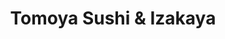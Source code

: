---
layout: place
title: Tomoya Sushi & Izakaya
permalink: /california/woodland-hills/tomoya-sushi-izakaya.html
stateAbbr: CA
stateName: California
cityName: Woodland Hills
seo:
  type: restaurant
  links: https://tomoyausa.com/?utm_source=google
place_id: ChIJecApyqaewoARvLHyyK-qNnU
photos:
  - name: >-
      places/ChIJecApyqaewoARvLHyyK-qNnU/photos/AeeoHcLfjTQs_WMRMkEFKb7ENJsUQIF5N3UuyOyqy67IELYDJ5SPw_IrqXJ2oq7NUpbMiSMtg4-_I5Vuu-x5Pf3gnVMeIY-FozuhQ1iEjh8baRigI04qnkSTusMuL8HOmaXhN988rnlkMc0IYSu2JT0iZ6Q9xEJtL9tPXv9xZMiYo7u3BRbwLrVsRhnD_rExVTbHzyJs7PPreCwra6dqmnIYqWk_KtE7qzbzxg5cCNN1tE04myxHb1N4bbXqk-7wjEtyZoS4EdmHc0HSNJIV8jD7QQ5UqClew_WK9_btS0lQ9tzq-9_298eTslsqgBS51ireQQ5iSiNmbIjTHTBGLHoqkGJ5VqK7wNs-m-gOI1TXSGNdK0H0N9DC2eHanrpJ65J4Imo19_xbMrPhPWMg0tsj9Nbp9swr28aSdMFw6cTGk2w
    widthPx: 4800
    heightPx: 3600
    authorAttributions:
      - displayName: HuckleBeary
        uri: https://maps.google.com/maps/contrib/110575962037442038796
        photoUri: >-
          https://lh3.googleusercontent.com/a-/ALV-UjVzE2IBkpcVnKFSOgpOi_Egi1lq9LqkVg7ADbygWwHULs-vKq38NA=s100-p-k-no-mo
    flagContentUri: >-
      https://www.google.com/local/imagery/report/?cb_client=maps_api_places.places_api&image_key=!1e10!2sCIHM0ogKEICAgID3htLFEA&hl=en-US
    googleMapsUri: >-
      https://www.google.com/maps/place//data=!3m4!1e2!3m2!1sCIHM0ogKEICAgID3htLFEA!2e10!4m2!3m1!1s0x80c29ea6ca29c079:0x7536aaafc8f2b1bc
  - name: >-
      places/ChIJecApyqaewoARvLHyyK-qNnU/photos/AeeoHcJKlTNdx2VgmBHm58N312nV06j6B9s0HKNgfxFP-YaLLvthk4__kN10LLeICpEy_ZnQ89_ngIk3_Yy0097QCbuHVcEyPf86geNuzc05XoSBiz8bfsdK1AatDAUDZKEAn9hdSP2u9l9CtmaLd-LL4bJp0hQJoNVo1rJnV6EydMrupQd8H7x0PAA9ki_3g4T7LdVQaGvg0AEMxd65PPbaTOgoDPKNUfYmQcsBdwILQDylpLR1WCTcL5xrZ8OmORQxCSWIopavy7JrGI6VXXawurJJXTi8c_QAKJZMTdm2s_IryA
    widthPx: 1800
    heightPx: 1414
    authorAttributions:
      - displayName: Tomoya Sushi & Izakaya
        uri: https://maps.google.com/maps/contrib/115069465773121818657
        photoUri: >-
          https://lh3.googleusercontent.com/a/ACg8ocL6CrkhnQ_grIu-KoRn3eKjr388UcrQnY207G0wr-9bmKTy1w=s100-p-k-no-mo
    flagContentUri: >-
      https://www.google.com/local/imagery/report/?cb_client=maps_api_places.places_api&image_key=!1e10!2sAF1QipPxTLHQLFQngB78T1IVfT3gdU7Ld_CcQtwoUjAO&hl=en-US
    googleMapsUri: >-
      https://www.google.com/maps/place//data=!3m4!1e2!3m2!1sAF1QipPxTLHQLFQngB78T1IVfT3gdU7Ld_CcQtwoUjAO!2e10!4m2!3m1!1s0x80c29ea6ca29c079:0x7536aaafc8f2b1bc
  - name: >-
      places/ChIJecApyqaewoARvLHyyK-qNnU/photos/AeeoHcKqAs7rcTxI68CJt3YEYKQwtwErPP3TJb4UuUoaKF2zWUuQZflt-KbGIurAGbdxrrThFoiqPmQkKq1vuaeC1GUcrnQAR6a_a4jmknNj-D7Hc-zwDQ-YXpp94EkBxSTFpfvr0p3sTqePHykUYCU6NVTFEaJVKWMvR7lqXbizuf_uDCiCn2Dkb3Vy5zN_r_YwTKFxPeccBPeXWPal2c1kfeiQnb_jd-QdFC71CxagEg2C96LLciY26FyJdi2tXy75BJtA-DeQXp3UgkvoLYb6ilb6BJGUY5TuOVX6IrOTslI6icL_hho-fTtmMNabeLOG3atxWu0PfyUBrlLtNGZnE18pXXe5iO_JFGUMjSpwlMBirfM3lwUzZ19inv3xz-49iPr7Tl8D-I4Uvnpuo2AP1XEEp2U7GsUQM6mxLdjtqBA
    widthPx: 4624
    heightPx: 3472
    authorAttributions:
      - displayName: Taylor Ketterling
        uri: https://maps.google.com/maps/contrib/114119141674479719293
        photoUri: >-
          https://lh3.googleusercontent.com/a-/ALV-UjWSSg4OnenY2_p0QVVMhh4aVuU07iSJl4IHk8Qlkx6px_2ZITpA=s100-p-k-no-mo
    flagContentUri: >-
      https://www.google.com/local/imagery/report/?cb_client=maps_api_places.places_api&image_key=!1e10!2sCIHM0ogKEICAgID37e-2Pg&hl=en-US
    googleMapsUri: >-
      https://www.google.com/maps/place//data=!3m4!1e2!3m2!1sCIHM0ogKEICAgID37e-2Pg!2e10!4m2!3m1!1s0x80c29ea6ca29c079:0x7536aaafc8f2b1bc
  - name: >-
      places/ChIJecApyqaewoARvLHyyK-qNnU/photos/AeeoHcLwombcsBNT2oskHa5id7X1QAzaR8nm2f5DIk2bjwOLBtKHz04mzdP4Gix2vnvviS75wAg-7RlxvsQ6yW-r45u4A5d5FYBUOBVHvoczH_xBP4j_oak0YSrXA9SJreafOXi-8E_Amch5Esg3HDgMU42an9vimSUdvbPfWyr3A5tNLgPh_zHOcLn-i5__XaKDbzuoqtVoe-VrT6HPLOr8VwtZ9yhtRzT9O7wmcRfOCe4mhKEMnga-KIAw0DVjBjCv9pbDKwt-K2DvEkOIpY5MgemEeVuAix88xFxAJFxDmSAGKSxq7tpl4K9p_h2NUo29gmO1kaVINQTPT8JawiPowy5QKSUxwdfoO_mf7ugmNTFcLrXL6WrqNW9BMXIrXj14JBJbjtT1X4Fbdeqs0HdPH012qqMm99XP58Z9L9C4zE0
    widthPx: 4000
    heightPx: 1868
    authorAttributions:
      - displayName: Yessica Quezada López
        uri: https://maps.google.com/maps/contrib/112598944794125220468
        photoUri: >-
          https://lh3.googleusercontent.com/a-/ALV-UjUIo4yB6z-99cqjijCKzidbOANZNdToDz4AZvKTpXwY2gtK0SNq=s100-p-k-no-mo
    flagContentUri: >-
      https://www.google.com/local/imagery/report/?cb_client=maps_api_places.places_api&image_key=!1e10!2sCIHM0ogKEICAgID7odr_HQ&hl=en-US
    googleMapsUri: >-
      https://www.google.com/maps/place//data=!3m4!1e2!3m2!1sCIHM0ogKEICAgID7odr_HQ!2e10!4m2!3m1!1s0x80c29ea6ca29c079:0x7536aaafc8f2b1bc
  - name: >-
      places/ChIJecApyqaewoARvLHyyK-qNnU/photos/AeeoHcI_Og-BSsdgDasdzwmmEnxPZJH9v2y-VYOxnluSUtXmgThV4QPT42zefMYSN16O1pyJL7MuHzA9tccg2yV0-P2Jg7tSYBLK8Db2WF7LYckboGFlBiEKJffL9iYFf8ApZZY6gRczUzxt_x12qthI9qMJpScFujxbEJ0bSva2B4ITSYl4RZ2EbPs7qG1fiZvE0tpZa2VJ9x8mtA0goDNaG23iAI6qntz2EOY82cPkV1E6wx3fia2vNX1shdlqVGmH-P4TWDbLNfzQ_oB4YqoFCHnPLwswzSOyBWfO8MnuEElYjJeaDIB3nMMA4Cd57TlSztlxUaQAn7FdYEx4aCQ0GFuuf9g7M5DRvO19SC59fUSVQ9npYtkkq4qFXl1mz6erXXOiwJfPStIrsAlxn6umYsQcaNcsJ_dOvfEbnalPsC--n1U
    widthPx: 3000
    heightPx: 4000
    authorAttributions:
      - displayName: Matan Benarush
        uri: https://maps.google.com/maps/contrib/117422932363319305375
        photoUri: >-
          https://lh3.googleusercontent.com/a-/ALV-UjUDnFvy4qGeHJpRd1tRV4v9h8sYOcuYmSSrVdNWjVEuE5WaR23edw=s100-p-k-no-mo
    flagContentUri: >-
      https://www.google.com/local/imagery/report/?cb_client=maps_api_places.places_api&image_key=!1e10!2sCIHM0ogKEICAgIC7iM6UxgE&hl=en-US
    googleMapsUri: >-
      https://www.google.com/maps/place//data=!3m4!1e2!3m2!1sCIHM0ogKEICAgIC7iM6UxgE!2e10!4m2!3m1!1s0x80c29ea6ca29c079:0x7536aaafc8f2b1bc
  - name: >-
      places/ChIJecApyqaewoARvLHyyK-qNnU/photos/AeeoHcJand-9Nk6tWGJDzH9TvcRRSk1wgxvC8wo0D4W8mKTXh3DtnuT4VNBn_i3pNRjQAb_pZljtH06EwQRZwk11we7vGh1j09NPbvsjL0JhIGoar6OBO3ZH-tqGxrEk5S6WFSf1Fn-HVyeYLM1r3Dhv9NIS43uhVRWdWCZA9lYD_yo6oQDOtQfXikMInAJSK5Rq2pNe01A_oGHjwUrvpw_7mybm0bNxdxOTMQtOZIMXGSzOJOTwi8xYrcso5ovY1VVNQO54eVM6CeWi-oaRWo0l1aVohWkXZqLKhc5TC3YRKrAibB50qnsTLX9mAheA4pwH1Jc6FRduZVR5bjDPNv8tt3z9zGBvA1DB0QosEVy5vxyQiUEvJdOwC_5orimIauorPOvnYAD96zWVyLZdDxdvPHJSlxce7yJ-34olYul23cavOSx1
    widthPx: 3024
    heightPx: 4032
    authorAttributions:
      - displayName: Carissa Liu
        uri: https://maps.google.com/maps/contrib/110025222509596900023
        photoUri: >-
          https://lh3.googleusercontent.com/a/ACg8ocJDrYwk7Ho-adW8TUPoslfDa8WnCFuKOAlm6eNeQYqWm07pyw=s100-p-k-no-mo
    flagContentUri: >-
      https://www.google.com/local/imagery/report/?cb_client=maps_api_places.places_api&image_key=!1e10!2sCIHM0ogKEICAgIC51LO5lgE&hl=en-US
    googleMapsUri: >-
      https://www.google.com/maps/place//data=!3m4!1e2!3m2!1sCIHM0ogKEICAgIC51LO5lgE!2e10!4m2!3m1!1s0x80c29ea6ca29c079:0x7536aaafc8f2b1bc
  - name: >-
      places/ChIJecApyqaewoARvLHyyK-qNnU/photos/AeeoHcKZDdhcKpdF2HVCktFRxSd3c3rgvm1zzyTd_eDHBYTgA5PC1UKH9w_2pukkF1Exx4AF5Q7kFAEi12im8zcO_Wao4s2H30f6ktBnDloMkufdycbwnUco6BE7bparIudFJq5VR3T4Lq9U4ti97sz_d3FbWMtngpxcD8tnNkgPG4H8dmlOMcds-SRdPJNgmWOFe5QF41LSLD4YQj8uHNiU049BAAFK3dL6wPK_YThbk_-dIa3fFwDPo_rbbc_EGANoEsvgYMxUOjX8MoTqB5jBlBeBtjqcHJ5h8P3FxmY5rwPY0-Ge3WIcRu5DHioD8LFzcqJDPFckxAvf_m3_wTGznzPstKdshBgG3dO2zZszHamD6nyYHr7EtX_4wthzX-8ccdQYBGysnrPqDublIhpYq9Hpedff0ijP5w9GeLmZ6Sc
    widthPx: 3000
    heightPx: 4000
    authorAttributions:
      - displayName: Apryl Redbird
        uri: https://maps.google.com/maps/contrib/110255028092983073637
        photoUri: >-
          https://lh3.googleusercontent.com/a-/ALV-UjWVmuEQVL9jOj9Y62FD8_Rt-pMB0MBXVyDKngwTIFU2QfYKSR4m=s100-p-k-no-mo
    flagContentUri: >-
      https://www.google.com/local/imagery/report/?cb_client=maps_api_places.places_api&image_key=!1e10!2sCIHM0ogKEICAgIClh7vNJw&hl=en-US
    googleMapsUri: >-
      https://www.google.com/maps/place//data=!3m4!1e2!3m2!1sCIHM0ogKEICAgIClh7vNJw!2e10!4m2!3m1!1s0x80c29ea6ca29c079:0x7536aaafc8f2b1bc
  - name: >-
      places/ChIJecApyqaewoARvLHyyK-qNnU/photos/AeeoHcJ15paOruPA700MbiIlx9wKDXJqYRDEqYzz_zzqdMM_x2WU1wQjpaNBtjZO9LE8p8DIMCGLFdSELRcqPDflzaoxrTgvMZx14DspEp7MX1d8bmjcgzbF0afxaWGScA4RYgaSO-3ZFOkVdU3iRtVJd4C66aO-MH7udj1tYkrR2zMZYyQIin0DVGdB_Y4d1b0w0cNjcIk-fh5jd81chjM-FnUONnfHm9_PUM6TWeNzOgiOhKxZWoVp94oTHufXYS7HNQOnB7VM45wThtf_6WG76FtCt1BvBPly-8kTr5F2AzeN4sTmekcuHLI5JktNoSTcmlGD5j8zQTBSV0-MwZYLudTb9wYTmfrnXyAzNaF8Tuj_lM9uFbqcsqNReRbSTAfJ7NL74fkYuklic1cyEeTdJeYiZKVPAKSRRMcyRCA4Lkfq7iDa
    widthPx: 1080
    heightPx: 1920
    authorAttributions:
      - displayName: Manoj Siva
        uri: https://maps.google.com/maps/contrib/106495316368871997000
        photoUri: >-
          https://lh3.googleusercontent.com/a-/ALV-UjUlsmZIDy86SN3IcAK8W1HeD7r-HrmS7HGWGVkQq6vexRwuTvsQpA=s100-p-k-no-mo
    flagContentUri: >-
      https://www.google.com/local/imagery/report/?cb_client=maps_api_places.places_api&image_key=!1e10!2sCIHM0ogKEICAgICp2oXfhAE&hl=en-US
    googleMapsUri: >-
      https://www.google.com/maps/place//data=!3m4!1e2!3m2!1sCIHM0ogKEICAgICp2oXfhAE!2e10!4m2!3m1!1s0x80c29ea6ca29c079:0x7536aaafc8f2b1bc
  - name: >-
      places/ChIJecApyqaewoARvLHyyK-qNnU/photos/AeeoHcI88hLeAzUmUi9EsLglPg8XsZIvRMono_YOVCrIcnRxPzIVk2NKKIOpeVOdeX1T6G9k3LD1cG0ObTiKseZyfWkZf8bYSZNsp7YA9o4q37QL0TLwg7ZJ3O43k9VIj0aEHvkf5VWauubvk-qjKXIjVtrI1bMu9PGd9U10KYqE6xkNvsdkTMXzgjIoysa5-Yi--okEmAV1MZ3tZ9MWre76DR5MO5cIDZ1Q0qm2zEp6TyHGiltBuKNfaJ3YGHk8F4f_LxPiPpJv_BaEG7rEr3AULBbl-D6iynYcaGZC-7993T4Not_D-Jby6vigzwkueiGOD7A5jYM8QnmbLFN_i-JTF4SPNjXDKXGEP4pMTI0nkKx8gK62tG7odfM3AWnnUCZ2tQfI0t7isSnWcFxgwB-1hvktXzv1PpUGH8TkA5Jf3Pkbzg
    widthPx: 3024
    heightPx: 4032
    authorAttributions:
      - displayName: Justin Dao
        uri: https://maps.google.com/maps/contrib/101786906702236767486
        photoUri: >-
          https://lh3.googleusercontent.com/a/ACg8ocI3tpTwiJbliLaLeY_JwRhOmG_16Ko8yQ3zKKuEGXIvRpqxUw=s100-p-k-no-mo
    flagContentUri: >-
      https://www.google.com/local/imagery/report/?cb_client=maps_api_places.places_api&image_key=!1e10!2sCIHM0ogKEICAgICJte6fEg&hl=en-US
    googleMapsUri: >-
      https://www.google.com/maps/place//data=!3m4!1e2!3m2!1sCIHM0ogKEICAgICJte6fEg!2e10!4m2!3m1!1s0x80c29ea6ca29c079:0x7536aaafc8f2b1bc
  - name: >-
      places/ChIJecApyqaewoARvLHyyK-qNnU/photos/AeeoHcIQ6y3pSjOcpm_PwKhADcY7jf7XrFBwrw-3j9XniKfka375s79Hd4HSKwYWR9y68n6nwkuUefwDo8U6x_tJgmgKG_slNLxEa0XQDecl8DI_igPLH8eiGwPf-hBZamiaHwJT5MALgyZdtUh4J_r-m44lMqHExNJMQfPMAFNmHcWNf4ix13yMnQ01bv_LQ_WkxdUxm8Na-jzr2XzlGWm6Giga6q5VSt1y-97v0BcPH7a3OiJG-kz1-ctL5H6DDEIaKEk2MNUOrEcicsOdPmfoagMC--Q0cU_F2mHYM7BfuIS-QJyOygIp429MtKVqur5sq-NfoZdW_IJPU49IwTyM1Dnzniq5mxTT8qswc1s_h3gl5k3jwpoz2aRpJFbuxWSTE_x_5CEI-T4Oia92T7Un3pBllj-51OQs-kMAfCrXRW44ISzW
    widthPx: 3024
    heightPx: 4032
    authorAttributions:
      - displayName: Justin Dao
        uri: https://maps.google.com/maps/contrib/101786906702236767486
        photoUri: >-
          https://lh3.googleusercontent.com/a/ACg8ocI3tpTwiJbliLaLeY_JwRhOmG_16Ko8yQ3zKKuEGXIvRpqxUw=s100-p-k-no-mo
    flagContentUri: >-
      https://www.google.com/local/imagery/report/?cb_client=maps_api_places.places_api&image_key=!1e10!2sCIHM0ogKEICAgICJte6fggE&hl=en-US
    googleMapsUri: >-
      https://www.google.com/maps/place//data=!3m4!1e2!3m2!1sCIHM0ogKEICAgICJte6fggE!2e10!4m2!3m1!1s0x80c29ea6ca29c079:0x7536aaafc8f2b1bc
address: '6020 Canoga Ave #100, Woodland Hills, CA 91367, USA'
street: '6020 Canoga Ave #100'
city: Woodland Hills
state: CA
zip: '91367'
country: USA
neighborhood: Woodland Hills
latitude: '34.180105'
longitude: '-118.597056'
accessibility_options:
  wheelchairAccessibleParking: true
  wheelchairAccessibleEntrance: true
  wheelchairAccessibleRestroom: true
  wheelchairAccessibleSeating: true
business_status: OPERATIONAL
name: Tomoya Sushi & Izakaya
google_maps_links:
  directionsUri: >-
    https://www.google.com/maps/dir//''/data=!4m7!4m6!1m1!4e2!1m2!1m1!1s0x80c29ea6ca29c079:0x7536aaafc8f2b1bc!3e0
  placeUri: https://maps.google.com/?cid=8446125823147291068
  writeAReviewUri: >-
    https://www.google.com/maps/place//data=!4m3!3m2!1s0x80c29ea6ca29c079:0x7536aaafc8f2b1bc!12e1
  reviewsUri: >-
    https://www.google.com/maps/place//data=!4m4!3m3!1s0x80c29ea6ca29c079:0x7536aaafc8f2b1bc!9m1!1b1
  photosUri: >-
    https://www.google.com/maps/place//data=!4m3!3m2!1s0x80c29ea6ca29c079:0x7536aaafc8f2b1bc!10e5
primary_type: Japanese Restaurant
opening_hours:
  regular: null
  current: null
secondary_opening_hours:
  regular:
    weekdayDescriptions: null
    type: null
  current:
    weekdayDescriptions: null
    type: null
phone: (818) 703-0318
price_level: PRICE_LEVEL_MODERATE
price_range: $30 &ndash; $50
rating: '4.1'
rating_count: 0
website: https://tomoyausa.com/?utm_source=google
description: >-
  Explore Tomoya Sushi & Izakaya in Woodland Hills, CA$$$Tomoya Sushi & Izakaya
  in Woodland Hills, CA, stands out as a lively hub for fresh Japanese dining,
  offering an array of creative sushi rolls and flavorful cooked dishes that
  appeal to sushi enthusiasts near you. This modern eatery boasts an extensive
  menu featuring innovative options like riceless rolls and sake pairings,
  making it a go-to spot for those seeking top-rated sushi in a welcoming
  atmosphere. With convenient accessibility features and outdoor seating, it's
  ideal for casual meals or groups looking to enjoy authentic flavors without
  the hassle. The spot also shines with its moderate pricing and variety of
  vegetarian choices, ensuring there's something for everyone exploring Japanese
  places in the area.
generative_summary: >-
  Explore Tomoya Sushi & Izakaya in Woodland Hills, CA$$$Tomoya Sushi & Izakaya
  in Woodland Hills, CA, stands out as a lively hub for fresh Japanese dining,
  offering an array of creative sushi rolls and flavorful cooked dishes that
  appeal to sushi enthusiasts near you. This modern eatery boasts an extensive
  menu featuring innovative options like riceless rolls and sake pairings,
  making it a go-to spot for those seeking top-rated sushi in a welcoming
  atmosphere. With convenient accessibility features and outdoor seating, it's
  ideal for casual meals or groups looking to enjoy authentic flavors without
  the hassle. The spot also shines with its moderate pricing and variety of
  vegetarian choices, ensuring there's something for everyone exploring Japanese
  places in the area.
generative_disclosure: Summarized by AI using the Grok-3-Mini model.
reviews:
  - name: >-
      places/ChIJecApyqaewoARvLHyyK-qNnU/reviews/ChdDSUhNMG9nS0VJQ0FnSUNfa0lIc2hBRRAB
    relativePublishTimeDescription: 3 months ago
    rating: 5
    text:
      text: >-
        Great experience very friendly staff ready to meet your every need. Came
        here with my gym league basketball team, go team yellow(if you know you
        know) and we had a blast drinking miso soup and diving down on some
        fantastic rolls. So yummy and also delicious will definitely be
        recommending this to the pickle ball fellas!
      languageCode: en
    originalText:
      text: >-
        Great experience very friendly staff ready to meet your every need. Came
        here with my gym league basketball team, go team yellow(if you know you
        know) and we had a blast drinking miso soup and diving down on some
        fantastic rolls. So yummy and also delicious will definitely be
        recommending this to the pickle ball fellas!
      languageCode: en
    authorAttribution:
      displayName: Sawyer Brown
      uri: https://www.google.com/maps/contrib/116045370199388607526/reviews
      photoUri: >-
        https://lh3.googleusercontent.com/a-/ALV-UjUD89opFRmXeqnroYwSsA2PsR5GVduYhkGLnTGT-Ui4h6YRfJQRZA=s128-c0x00000000-cc-rp-mo
    publishTime: '2025-01-12T00:35:18.164657Z'
    flagContentUri: >-
      https://www.google.com/local/review/rap/report?postId=ChdDSUhNMG9nS0VJQ0FnSUNfa0lIc2hBRRAB&d=17924085&t=1
    googleMapsUri: >-
      https://www.google.com/maps/reviews/data=!4m6!14m5!1m4!2m3!1sChdDSUhNMG9nS0VJQ0FnSUNfa0lIc2hBRRAB!2m1!1s0x80c29ea6ca29c079:0x7536aaafc8f2b1bc
  - name: >-
      places/ChIJecApyqaewoARvLHyyK-qNnU/reviews/ChZDSUhNMG9nS0VJQ0FnSURwaU4tZUJBEAE
    relativePublishTimeDescription: a year ago
    rating: 5
    text:
      text: >-
        This was a good find! I happen to get over here during the week. The
        sushi chef "Ken" was entertaining very talkative and a great sushi chef.
        It was a nice relaxing evening the place wasn't too crowded parking was
        easy and the mail for two of us was around $100. I will go back!  They
        had a very nice variety of rolls. The albacore spicy sashimi was
        delicious.
      languageCode: en
    originalText:
      text: >-
        This was a good find! I happen to get over here during the week. The
        sushi chef "Ken" was entertaining very talkative and a great sushi chef.
        It was a nice relaxing evening the place wasn't too crowded parking was
        easy and the mail for two of us was around $100. I will go back!  They
        had a very nice variety of rolls. The albacore spicy sashimi was
        delicious.
      languageCode: en
    authorAttribution:
      displayName: Kirt Kingzett
      uri: https://www.google.com/maps/contrib/101798388379799378999/reviews
      photoUri: >-
        https://lh3.googleusercontent.com/a-/ALV-UjWrvXXgeldgcH7m75HH0yiFxa1sXDrISCg9OMkFy_1RBT4xb9Zd=s128-c0x00000000-cc-rp-mo-ba7
    publishTime: '2023-08-15T04:45:42.114183Z'
    flagContentUri: >-
      https://www.google.com/local/review/rap/report?postId=ChZDSUhNMG9nS0VJQ0FnSURwaU4tZUJBEAE&d=17924085&t=1
    googleMapsUri: >-
      https://www.google.com/maps/reviews/data=!4m6!14m5!1m4!2m3!1sChZDSUhNMG9nS0VJQ0FnSURwaU4tZUJBEAE!2m1!1s0x80c29ea6ca29c079:0x7536aaafc8f2b1bc
  - name: >-
      places/ChIJecApyqaewoARvLHyyK-qNnU/reviews/ChdDSUhNMG9nS0VJQ0FnSURwaG82V2pRRRAB
    relativePublishTimeDescription: a year ago
    rating: 4
    text:
      text: >-
        *This is NOT an all you eat sushi place *


        Fun sushi spot with lots of sushi and a few non sushi items. It’s
        definitely a little bit more on the pricier side than other sushi places
        in town but you can’t go wrong with the fresh fish. I got the crunchy
        shrimp tempura roll and it was delicious. I love the eel sauce it comes
        with. We got a couple other sushi’s to try. They have some great non
        rice sushi options as well.


        I deducted one star for service. I had to ask for soy sauce twice and a
        glass of water twice before it was given to me. We had about three
        different waiters so I’m not sure if it all got mixed in between the
        people switching out but service is an area of improvement. I love the
        ambiance of this spot. They have both indoor and outdoor seating.
      languageCode: en
    originalText:
      text: >-
        *This is NOT an all you eat sushi place *


        Fun sushi spot with lots of sushi and a few non sushi items. It’s
        definitely a little bit more on the pricier side than other sushi places
        in town but you can’t go wrong with the fresh fish. I got the crunchy
        shrimp tempura roll and it was delicious. I love the eel sauce it comes
        with. We got a couple other sushi’s to try. They have some great non
        rice sushi options as well.


        I deducted one star for service. I had to ask for soy sauce twice and a
        glass of water twice before it was given to me. We had about three
        different waiters so I’m not sure if it all got mixed in between the
        people switching out but service is an area of improvement. I love the
        ambiance of this spot. They have both indoor and outdoor seating.
      languageCode: en
    authorAttribution:
      displayName: Larissa M
      uri: https://www.google.com/maps/contrib/107207200948895729280/reviews
      photoUri: >-
        https://lh3.googleusercontent.com/a-/ALV-UjWrEhymOaE7cdmzVGeRB8kySQyoeZZ5QqP-P1c8ylkCMrFwYLvs=s128-c0x00000000-cc-rp-mo-ba5
    publishTime: '2023-08-20T20:08:17.182151Z'
    flagContentUri: >-
      https://www.google.com/local/review/rap/report?postId=ChdDSUhNMG9nS0VJQ0FnSURwaG82V2pRRRAB&d=17924085&t=1
    googleMapsUri: >-
      https://www.google.com/maps/reviews/data=!4m6!14m5!1m4!2m3!1sChdDSUhNMG9nS0VJQ0FnSURwaG82V2pRRRAB!2m1!1s0x80c29ea6ca29c079:0x7536aaafc8f2b1bc
  - name: >-
      places/ChIJecApyqaewoARvLHyyK-qNnU/reviews/ChdDSUhNMG9nS0VJQ0FnSUN4OE9yWnp3RRAB
    relativePublishTimeDescription: a year ago
    rating: 5
    text:
      text: >-
        Loved this place. The atmosphere was great, choices of a booth or the
        sushi bar, which both are nice and clean.


        Service, was great they were nice and helpful with any questions or
        suggestions


        Food, was great, I tried their chefs special the dragon ballz which was
        great, in my pictures it's the with flower looking piece. Also had the
        desert Crispy Haven which was a treat.


        Overall, loved this place.
      languageCode: en
    originalText:
      text: >-
        Loved this place. The atmosphere was great, choices of a booth or the
        sushi bar, which both are nice and clean.


        Service, was great they were nice and helpful with any questions or
        suggestions


        Food, was great, I tried their chefs special the dragon ballz which was
        great, in my pictures it's the with flower looking piece. Also had the
        desert Crispy Haven which was a treat.


        Overall, loved this place.
      languageCode: en
    authorAttribution:
      displayName: Benjamin Cassidy
      uri: https://www.google.com/maps/contrib/117940459308832593767/reviews
      photoUri: >-
        https://lh3.googleusercontent.com/a-/ALV-UjVUvyn2_SKzaI4_LRc0h6rF1bKmTvJK-40J_7pJYLCQCK0ErgaQ=s128-c0x00000000-cc-rp-mo-ba5
    publishTime: '2023-05-09T04:06:56.318165Z'
    flagContentUri: >-
      https://www.google.com/local/review/rap/report?postId=ChdDSUhNMG9nS0VJQ0FnSUN4OE9yWnp3RRAB&d=17924085&t=1
    googleMapsUri: >-
      https://www.google.com/maps/reviews/data=!4m6!14m5!1m4!2m3!1sChdDSUhNMG9nS0VJQ0FnSUN4OE9yWnp3RRAB!2m1!1s0x80c29ea6ca29c079:0x7536aaafc8f2b1bc
  - name: >-
      places/ChIJecApyqaewoARvLHyyK-qNnU/reviews/ChZDSUhNMG9nS0VJQ0FnSUNfcl82T2JREAE
    relativePublishTimeDescription: 2 months ago
    rating: 5
    text:
      text: >-
        Great food! Clam miso soup was great! Sushi was great. The staff were
        super friendly and had our food out quick. Lots of parking near by.
        Didn’t feel sick the next day, that’s a bonus in my book. 10/10
      languageCode: en
    originalText:
      text: >-
        Great food! Clam miso soup was great! Sushi was great. The staff were
        super friendly and had our food out quick. Lots of parking near by.
        Didn’t feel sick the next day, that’s a bonus in my book. 10/10
      languageCode: en
    authorAttribution:
      displayName: Michael Barner
      uri: https://www.google.com/maps/contrib/113439728071975395161/reviews
      photoUri: >-
        https://lh3.googleusercontent.com/a-/ALV-UjWEUJmmfDKjmUe7AQ9Gz9-TwS5LqjHoVTFYL4XLbpFvcycVxTDJ=s128-c0x00000000-cc-rp-mo-ba2
    publishTime: '2025-01-20T04:34:45.019251Z'
    flagContentUri: >-
      https://www.google.com/local/review/rap/report?postId=ChZDSUhNMG9nS0VJQ0FnSUNfcl82T2JREAE&d=17924085&t=1
    googleMapsUri: >-
      https://www.google.com/maps/reviews/data=!4m6!14m5!1m4!2m3!1sChZDSUhNMG9nS0VJQ0FnSUNfcl82T2JREAE!2m1!1s0x80c29ea6ca29c079:0x7536aaafc8f2b1bc
review_summary: >-
  What Folks Are Saying About the Experience$$$Visitors often rave about the
  fresh and creative sushi rolls that make this spot a standout for anyone
  craving quality Japanese fare, with many highlighting the delicious variety
  and solid portions that keep things satisfying. While the service can
  occasionally feel a bit uneven, most agree that the friendly staff and quick
  delivery of dishes add to the overall fun vibe, especially for groups or
  families stopping by. People appreciate the cozy ambiance and affordable
  pricing, noting it's a great pick for casual dinners or trying new flavors
  without breaking the bank. Overall, the consensus leans positive, with diners
  frequently recommending it as one of the best sushi restaurants nearby for its
  tasty options and welcoming feel, though keeping an eye on service could make
  it even better.
review_disclosure: Summarized by AI using the Grok-3-Mini model.
parking_options:
  freeParkingLot: true
  freeStreetParking: true
  valetParking: false
payment_options:
  acceptsCreditCards: true
  acceptsDebitCards: true
  acceptsCashOnly: false
  acceptsNfc: true
allow_dogs: null
curbside_pickup: true
delivery: true
dine_in: true
good_for_children: true
good_for_groups: true
good_for_sports: false
live_music: false
menu_for_children: true
outdoor_seating: true
reservable: true
restroom: true
serves_beer: true
serves_breakfast: false
serves_brunch: false
serves_cocktails: true
serves_coffee: true
serves_dinner: true
serves_dessert: true
serves_lunch: true
serves_vegetarian_food: true
serves_wine: true
takeout: true
update_category: pro
places_description: >-
  Lively, modern eatery featuring an extensive menu of creative sushi, cooked
  Japanese fare & sake.

---